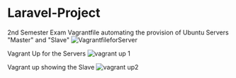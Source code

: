# Laravel-Project
2nd Semester Exam
Vagrantfile automating the provision of Ubuntu Servers "Master" and "Slave"
![VagrantfileforServer](https://github.com/Adeexy/Laravel-Project/assets/151438215/aabee7c2-5d02-4027-bc11-1f0d81341d80)

Vagrant Up for the Servers
![vagrant up 1](https://github.com/Adeexy/Laravel-Project/assets/151438215/5aec4bd9-a4d1-4d6b-9325-8cfcb16b193f)

Vagrant up showing the Slave
![vagrant up2](https://github.com/Adeexy/Laravel-Project/assets/151438215/c5c819d7-419f-4598-9f4d-053cb5e85cbd)
